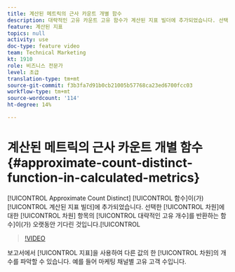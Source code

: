 ```yaml
---
title: 계산된 메트릭의 근사 카운트 개별 함수
description: 대략적인 고유 카운트 고유 함수가 계산된 지표 빌더에 추가되었습니다. 선택한 차원에 대한 차원 항목의 대략적인 고유 카운트를 반환하는 오래 지연된 함수입니다.
feature: 계산된 지표
topics: null
activity: use
doc-type: feature video
team: Technical Marketing
kt: 1910
role: 비즈니스 전문가
level: 초급
translation-type: tm+mt
source-git-commit: f3b3fa7d91b0cb21005b57768ca23ed6700fcc03
workflow-type: tm+mt
source-wordcount: '114'
ht-degree: 14%

---
```



# 계산된 메트릭의 근사 카운트 개별 함수{#approximate-count-distinct-function-in-calculated-metrics}

[!UICONTROL Approximate Count Distinct] [!UICONTROL  함수]이(가) [!UICONTROL 계산된 지표 빌더]에 추가되었습니다. 선택한 [!UICONTROL 차원]에 대한 [!UICONTROL 차원] 항목의 [!UICONTROL 대략적인 고유 개수]를 반환하는 함수]이(가) 오랫동안 기다린 것입니다.[!UICONTROL 

>[!VIDEO](https://video.tv.adobe.com/v/23722/?quality=12)

보고서에서 [!UICONTROL 지표]을 사용하여 다른 값의 한 [!UICONTROL 차원]의 개수를 파악할 수 있습니다. 예를 들어 마케팅 채널별 고유 고객 수입니다.
